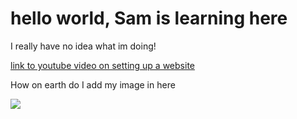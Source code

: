 <html>

<h1>hello world, Sam is learning here</h1>
  <p>I really have no idea what im doing!</p>
    <a href="https://www.youtube.com/watch?v=NQP89ish9t8">link to youtube video on setting up a website<a/>
    
  <p>How on earth do I add my image in here</p>
    <img src="C:/Users/samue/Downloads/20220401_230624.jpg">
  
</html>
